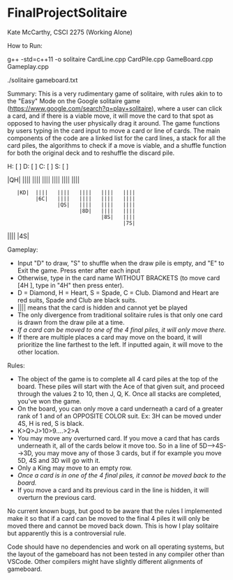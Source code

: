 # FinalProjectSolitaire

Kate McCarthy, CSCI 2275 (Working Alone)

How to Run: 

g++ -std=c++11 -o solitaire CardLine.cpp CardPile.cpp GameBoard.cpp Gameplay.cpp

./solitaire gameboard.txt

Summary:
This is a very rudimentary game of solitaire, with rules akin to to the "Easy" Mode on the Google solitaire game (https://www.google.com/search?q=play+solitaire), where a user can click a card, and if there is a viable move, it will move the card to that spot as opposed to having the user physically drag it around. The game functions by users typing in the card input to move a card or line of cards. The main components of the code are a linked list for the card lines, a stack for all the card piles, the algorithms to check if a move is viable, and a shuffle function for both the original deck and to reshuffle the discard pile. 


 H: [    ]   D: [    ]   C: [    ]   S: [    ]
 

|QH|   ||||  ||||   ||||   ||||   ||||   |||| 

       |KD|  ||||   ||||   ||||   ||||   ||||   
             |6C|   ||||   ||||   ||||   ||||   
                    |QS|   ||||   ||||   ||||
                           |8D|   ||||   ||||    
                                  |8S|   ||||  
                                         |7S|
                                         
||||   |4S|

Gameplay:
- Input "D" to draw, "S" to shuffle when the draw pile is empty, and "E" to Exit the game. Press enter after each input
- Otherwise, type in the card name WITHOUT BRACKETS (to move card [4H ], type in "4H" then press enter).
- D = Diamond, H = Heart, S = Spade, C = Club. Diamond and Heart are red suits, Spade and Club are black suits. 
- |||| means that the card is hidden and cannot yet be played
- The only divergence from traditional solitaire rules is that only one card is drawn from the draw pile at a time. 
- *If a card can be moved to one of the 4 final piles, it will only move there.*
- If there are multiple places a card may move on the board, it will prioritize the line farthest to the left. If inputted again, it will move to the other location.

Rules: 
- The object of the game is to complete all 4 card piles at the top of the board. These piles will start with the Ace of that given suit, and proceed through the values 2 to 10, then J, Q, K. Once all stacks are completed, you've won the game. 
- On the board, you can only move a card underneath a card of a greater rank of 1 and of an OPPOSITE COLOR suit. Ex: 3H can be moved under 4S, H is red, S is black. 
- K>Q>J>10>9....>2>A
- You may move any overturned card. If you move a card that has cards underneath it, all of the cards below it move too. So in a line of 5D-->4S-->3D, you may move any of those 3 cards, but if for example you move 5D, 4S and 3D will go with it. 
- Only a King may move to an empty row.
- *Once a card is in one of the 4 final piles, it cannot be moved back to the board.*
- If you move a card and its previous card in the line is hidden, it will overturn the previous card.

No current known bugs, but good to be aware that the rules I implemented make it so that if a card can be moved to the final 4 piles it will only be moved there and cannot be moved back down. This is how I play solitaire but apparently this is a controversial rule.  

Code should have no dependencies and work on all operating systems, but the layout of the gameboard has not been tested in any compiler other than VSCode. Other compilers might have slightly different alignments of gameboard. 



